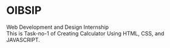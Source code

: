 # OIBSIP
Web Development and  Design Internship<br>
This is Task-no-1 of Creating Calculator Using HTML, CSS, and JAVASCRIPT.
